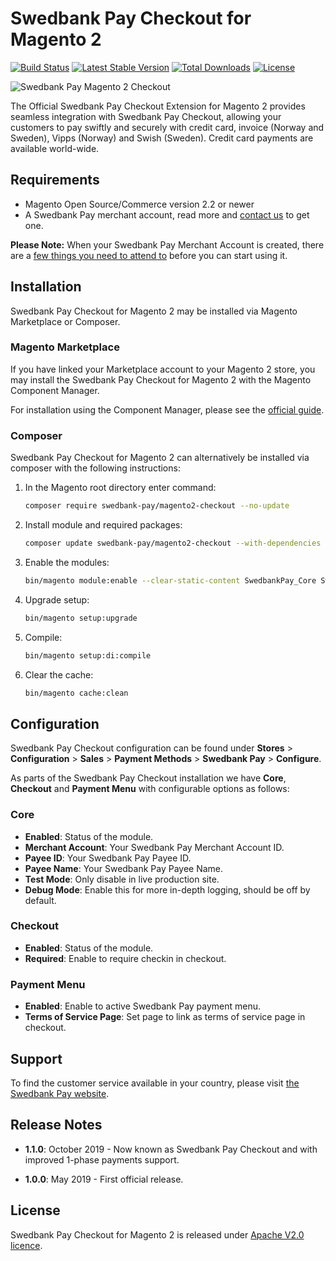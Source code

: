 # Swedbank Pay Checkout for Magento 2

[![Build Status][build-badge]][build]
[![Latest Stable Version][version-badge]][packagist]
[![Total Downloads][downloads-badge]][packagist]
[![License][license-badge]][packagist]

![Swedbank Pay Magento 2 Checkout][og-image]

The Official Swedbank Pay Checkout Extension for Magento 2 provides seamless
integration with Swedbank Pay Checkout, allowing your customers to pay swiftly
and securely with credit card, invoice (Norway and Sweden), Vipps (Norway)
and Swish (Sweden). Credit card payments are available world-wide.

## Requirements

* Magento Open Source/Commerce version 2.2 or newer
* A Swedbank Pay merchant account, read more and [contact us][contact] to get one.

**Please Note:** When your Swedbank Pay Merchant Account is created, there are a
[few things you need to attend to][admin] before you can start using it.

## Installation

Swedbank Pay Checkout for Magento 2 may be installed via Magento Marketplace or
Composer.

### Magento Marketplace

If you have linked your Marketplace account to your Magento 2 store, you may
install the Swedbank Pay Checkout for Magento 2 with the Magento Component Manager.

For installation using the Component Manager, please see the
[official guide][cmpmgr].

### Composer

Swedbank Pay Checkout for Magento 2 can alternatively be installed via composer with
the following instructions:

1. In the Magento root directory enter command:

    ```sh
    composer require swedbank-pay/magento2-checkout --no-update
    ```

2. Install module and required packages:

    ```sh
    composer update swedbank-pay/magento2-checkout --with-dependencies
    ```

3. Enable the modules:

    ```sh
    bin/magento module:enable --clear-static-content SwedbankPay_Core SwedbankPay_Checkout
    ```

4. Upgrade setup:

    ```sh
    bin/magento setup:upgrade
    ```

5. Compile:

    ```sh
    bin/magento setup:di:compile
    ```

6. Clear the cache:

    ```sh
    bin/magento cache:clean
    ```

## Configuration

Swedbank Pay Checkout configuration can be found under **Stores** >
**Configuration** > **Sales** > **Payment Methods** > **Swedbank Pay** >
**Configure**.

As parts of the Swedbank Pay Checkout installation we have **Core**, **Checkout** and **Payment Menu**
with configurable options as follows:

### Core

* **Enabled**: Status of the module.
* **Merchant Account**: Your Swedbank Pay Merchant Account ID.
* **Payee ID**: Your Swedbank Pay Payee ID.
* **Payee Name**: Your Swedbank Pay Payee Name.
* **Test Mode**: Only disable in live production site.
* **Debug Mode**: Enable this for more in-depth logging, should be off by default.

### Checkout

* **Enabled**: Status of the module.
* **Required**: Enable to require checkin in checkout.

### Payment Menu

* **Enabled**: Enable to active Swedbank Pay payment menu.
* **Terms of Service Page**: Set page to link as terms of service page in checkout.

## Support

To find the customer service available in your country, please visit
[the Swedbank Pay website][support].

## Release Notes

* **1.1.0**: October 2019 - Now known as Swedbank Pay Checkout and with improved 1-phase payments support.

* **1.0.0**: May 2019 - First official release.

## License

Swedbank Pay Checkout for Magento 2 is released under [Apache V2.0 licence][license].

  [contact]:            https://www.swedbankpay.no/vare-losninger/ta-betalt-pa-nettet/checkout
  [admin]:              https://developer.payex.com/xwiki/wiki/developer/view/Main/ecommerce/resources/admin/
  [cmpmgr]:             https://docs.magento.com/marketplace/user_guide/buyers/install-extension.html
  [support]:            https://www.swedbankpay.no/support
  [license]:            LICENSE
  [build-badge]:        https://travis-ci.org/SwedbankPay/swedbank-pay-magento2-checkout.svg?branch=master
  [build]:              https://travis-ci.org/SwedbankPay/swedbank-pay-magento2-checkout
  [version-badge]:      https://poser.pugx.org/swedbank-pay/magento2-checkout/version
  [downloads-badge]:    https://poser.pugx.org/swedbank-pay/magento2-checkout/downloads
  [license-badge]:      https://poser.pugx.org/swedbank-pay/magento2-checkout/license
  [packagist]:          https://packagist.org/packages/swedbank-pay/magento2-checkout
  [og-image]:           https://repository-images.githubusercontent.com/211832269/3fa9e200-e7ac-11e9-8605-6c9b766b24e6
